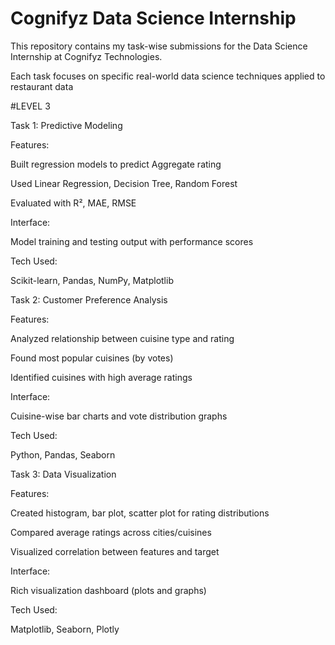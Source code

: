 # Cognifyz Data Science Internship

This repository contains my task-wise submissions for the Data Science Internship at Cognifyz Technologies. 

Each task focuses on specific real-world data science techniques applied to restaurant data

#LEVEL 3

 Task 1: Predictive Modeling

Features:

Built regression models to predict Aggregate rating

Used Linear Regression, Decision Tree, Random Forest

Evaluated with R², MAE, RMSE

Interface:

Model training and testing output with performance scores

Tech Used:

Scikit-learn, Pandas, NumPy, Matplotlib

Task 2: Customer Preference Analysis

Features:

Analyzed relationship between cuisine type and rating

Found most popular cuisines (by votes)

Identified cuisines with high average ratings

Interface:

Cuisine-wise bar charts and vote distribution graphs

Tech Used:

Python, Pandas, Seaborn

 Task 3: Data Visualization
 
Features:

Created histogram, bar plot, scatter plot for rating distributions

Compared average ratings across cities/cuisines

Visualized correlation between features and target

Interface:

Rich visualization dashboard (plots and graphs)

Tech Used:

Matplotlib, Seaborn, Plotly
